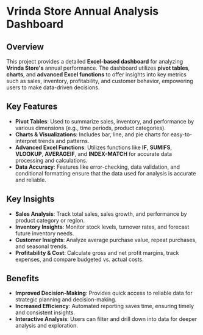 # Vrinda Store Annual Analysis Dashboard

## Overview
This project provides a detailed **Excel-based dashboard** for analyzing **Vrinda Store's** annual performance. The dashboard utilizes **pivot tables**, **charts**, and **advanced Excel functions** to offer insights into key metrics such as sales, inventory, profitability, and customer behavior, empowering users to make data-driven decisions.

## Key Features
- **Pivot Tables**: Used to summarize sales, inventory, and performance by various dimensions (e.g., time periods, product categories).
- **Charts & Visualizations**: Includes bar, line, and pie charts for easy-to-interpret trends and patterns.
- **Advanced Excel Functions**: Utilizes functions like **IF**, **SUMIFS**, **VLOOKUP**, **AVERAGEIF**, and **INDEX-MATCH** for accurate data processing and calculations.
- **Data Accuracy**: Features like error-checking, data validation, and conditional formatting ensure that the data used for analysis is accurate and reliable.

## Key Insights
- **Sales Analysis**: Track total sales, sales growth, and performance by product category or region.
- **Inventory Insights**: Monitor stock levels, turnover rates, and forecast future inventory needs.
- **Customer Insights**: Analyze average purchase value, repeat purchases, and seasonal trends.
- **Profitability & Cost**: Calculate gross and net profit margins, track expenses, and compare budgeted vs. actual costs.

## Benefits
- **Improved Decision-Making**: Provides quick access to reliable data for strategic planning and decision-making.
- **Increased Efficiency**: Automated reporting saves time, ensuring timely and consistent insights.
- **Interactive Analysis**: Users can filter and drill down into data for deeper analysis and exploration.





